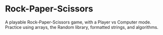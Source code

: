 # Rock-Paper-Scissors

A playable Rock-Paper-Scissors game, with a Player vs Computer mode. Practice using arrays, the Random library, formatted strings, and algorithms.
